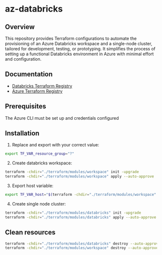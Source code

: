 # az-databricks

## Overview
This repository provides Terraform configurations to automate the provisioning of an Azure Databricks workspace and a single-node cluster, tailored for development, testing, or prototyping. It simplifies the process of setting up a functional Databricks environment in Azure with minimal effort and configuration.

## Documentation
* [Databricks Terraform Registry](https://registry.terraform.io/providers/databricks/databricks/latest/docs)
* [Azure Terraform Registry](https://registry.terraform.io/providers/hashicorp/azurerm/latest/docs)

## Prerequisites
The Azure CLI must be set up and credentials configured

## Installation

1. Replace and export with your correct value:

  ```bash
  export TF_VAR_resource_group="?"
  ```

2. Create databricks workspace:

  ```bash
  terraform -chdir="./terraform/modules/workspace" init -upgrade
  terraform -chdir="./terraform/modules/workspace" apply --auto-approve
  ```

3. Export host variable:

  ```bash
  export TF_VAR_host="$(terraform -chdir="./terraform/modules/workspace" output -raw workspace_url)"
  ```

4. Create single node cluster:

  ```bash
  terraform -chdir="./terraform/modules/databricks" init -upgrade
  terraform -chdir="./terraform/modules/databricks" apply --auto-approve
  ```

## Clean resources

  ```bash
  terraform -chdir="./terraform/modules/databricks" destroy --auto-approve
  terraform -chdir="./terraform/modules/workspace" destroy --auto-approve
  ```
